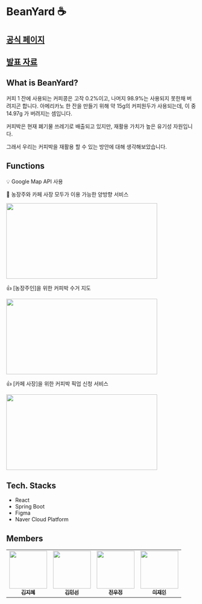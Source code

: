 # BeanYard :coffee:
## [공식 페이지](http://beanyard.shop/)
## [발표 자료](https://drive.google.com/file/d/1zntXRMjywEonVe1H6m5caxxjthtrB5Wn/view?usp=drivesdk)
## What is BeanYard?
<p>커피 1 잔에 사용되는
커피콩은 고작 0.2%이고, 나머지 98.9%는 사용되지 못한채 버려지곤 합니다. 아메리카노 한 잔을 만들기 위해 약 15g의 커피원두가 사용되는데, 이 중 14.97g 가 버려지는 셈입니다.</p>
<p>커피박은 현재 폐기물 쓰레기로 배출되고 있지만, 재활용 가치가 높은 유기성 자원입니다.</p>
<p>그래서 우리는 커피박을 재활용 할 수 있는 방안에 대해 생각해보았습니다.</p>

## Functions
:bulb: Google Map API 사용

:eyes: 농장주와 카페 사장 모두가 이용 가능한 양방향 서비스

<img src="https://user-images.githubusercontent.com/61970111/152613801-058fa805-9d48-4975-b246-32fe30794d64.png" width="400" height="200"/>

👍 [농장주인]을 위한 커피박 수거 지도

<img src="https://user-images.githubusercontent.com/61970111/152613566-6bcfb6a7-fd03-4ac7-9fb3-2c367011eaf4.png" width="400" height="200"/>

👍 [카페 사장]을 위한 커피박 픽업 신청 서비스

<img src="https://user-images.githubusercontent.com/61970111/152613580-43ed67ae-1916-4aab-8bc6-331d61ec49e9.png" width="400" height="200" />

## Tech. Stacks
- React
- Spring Boot
- Figma
- Naver Cloud Platform

## Members
<table>
<tr>
    <td align="center"><a href="https://github.com/asd3638"><img src="https://github.com/asd3638.png" width="100px;" alt=""/><br /><sub><b>김지혜</b></sub></a><br /></td>
    <td align="center"><a href="https://github.com/k12ms26"><img src="https://github.com/k12ms26.png" width="100px;" alt=""/><br /><sub><b>김민선</b></sub></a><br /></td>
    <td align="center"><a href="https://github.com/Woojung0618"><img src="https://github.com/Woojung0618.png" width="100px;" alt=""/><br /><sub><b>전우정</b></sub></a><br /></td>
    <td align="center"><a href="https://github.com/leeejaaane"><img src="https://github.com/leeejaaane.png" width="100px;" alt=""/><br /><sub><b>이재인</b></sub></a><br /></td>
<tr>
</table>
